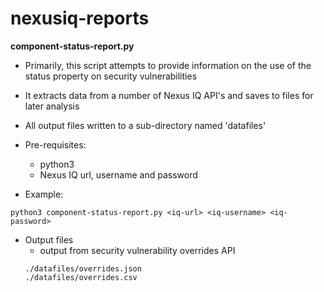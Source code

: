 # nexusiq-reports

**component-status-report.py**
  * Primarily, this script attempts to provide information on the use of the status property on security vulnerabilities
  * It extracts data from a number of Nexus IQ API's and saves to files for later analysis
  * All output files written to a sub-directory named 'datafiles'
  
  * Pre-requisites:
    * python3 
    * Nexus IQ url, username and password
  
  * Example:
```
python3 component-status-report.py <iq-url> <iq-username> <iq-password>
```

  * Output files
    * output from security vulnerability overrides API
    ```
    ./datafiles/overrides.json
    ./datafiles/overrides.csv
    ```
    
    
    
